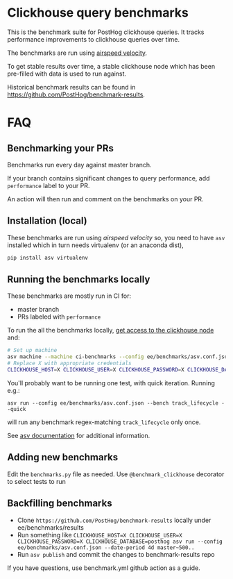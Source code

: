 # Clickhouse query benchmarks

This is the benchmark suite for PostHog clickhouse queries. It tracks performance improvements to clickhouse queries over time.

The benchmarks are run using [airspeed velocity](https://asv.readthedocs.io/).

To get stable results over time, a stable clickhouse node which has been pre-filled with data is used to run against.

Historical benchmark results can be found in https://github.com/PostHog/benchmark-results.

# FAQ

## Benchmarking your PRs

Benchmarks run every day against master branch.

If your branch contains significant changes to query performance, add `performance` label to your PR.

An action will then run and comment on the benchmarks on your PR.

## Installation (local)

These benchmarks are run using *airspeed velocity* so, you need to have
``asv`` installed which in turn needs virtualenv (or an anaconda dist),

```bash
pip install asv virtualenv
```

## Running the benchmarks locally

These benchmarks are mostly run in CI for:
- master branch
- PRs labeled with `performance`

To run the all the benchmarks locally, [get access to the clickhouse node](https://github.com/PostHog/vpc/blob/main/client_values/benchmarking/values.yaml) and:

```bash
# Set up machine
asv machine --machine ci-benchmarks --config ee/benchmarks/asv.conf.json
# Replace X with appropriate credentials
CLICKHOUSE_HOST=X CLICKHOUSE_USER=X CLICKHOUSE_PASSWORD=X CLICKHOUSE_DATABASE=posthog asv run --config ee/benchmarks/asv.conf.json
```

You'll probably want to be running one test, with quick iteration. Running e.g.:

```
asv run --config ee/benchmarks/asv.conf.json --bench track_lifecycle --quick
```

will run any benchmark regex-matching `track_lifecycle` only once.

See [asv documentation](https://asv.readthedocs.io/en/stable/commands.html#asv-run) for additional information.

## Adding new benchmarks

Edit the `benchmarks.py` file as needed. Use `@benchmark_clickhouse` decorator to select tests to run

## Backfilling benchmarks

- Clone `https://github.com/PostHog/benchmark-results` locally under ee/benchmarks/results
- Run something like `CLICKHOUSE_HOST=X CLICKHOUSE_USER=X CLICKHOUSE_PASSWORD=X CLICKHOUSE_DATABASE=posthog asv run --config ee/benchmarks/asv.conf.json --date-period 4d master~500..`
- Run `asv publish` and commit the changes to benchmark-results repo

If you have questions, use benchmark.yml github action as a guide.
